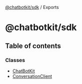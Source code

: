 [@chatbotkit/sdk](README.md) / Exports

# @chatbotkit/sdk

## Table of contents

### Classes

- [ChatBotKit](classes/ChatBotKit.md)
- [ConversationClient](classes/ConversationClient.md)
